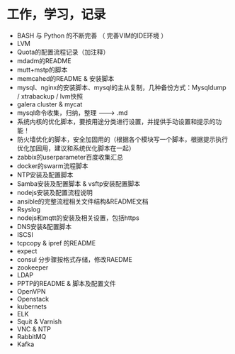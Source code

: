 # 工作，学习，记录

- BASH 与 Python 的不断完善 （ 完善VIM的IDE环境 ）
- LVM
- Quota的配置流程记录（加注释）
- mdadm的README
- mutt+mstp的脚本
- memcahed的README & 安装脚本
- mysql、nginx的安装脚本、mysql的主从复制，几种备份方式：Mysqldump / xtrabackup / lvm快照
- galera cluster & mycat
- mysql命令收集，归纳，整理 ---> .md
- 系统内核的优化脚本，要按用途分类进行设置，并提供手动设置和提示的功能！
- 防火墙优化的脚本，安全加固用的（根据各个模块写一个脚本，根据提示执行优化加固用，建议和系统优化脚本在一起）
- zabbix的userparameter百度收集汇总
- docker的swarm流程脚本
- NTP安装及配置脚本
- Samba安装及配置脚本 & vsftp安装配置脚本
- nodejs安装及配置流程说明
- ansible的完整流程相关文件结构&README文档
- Rsyslog
- nodejs和mqtt的安装及相关设置，包括https
- DNS安装&配置脚本
- ISCSI
- tcpcopy & ipref 的README
- expect
- consul 分步骤按格式存储，修改RAEDME
- zookeeper
- LDAP
- PPTP的README & 脚本及配置文件
- OpenVPN
- Openstack
- kubernets
- ELK
- Squit & Varnish
- VNC & NTP
- RabbitMQ
- Kafka








